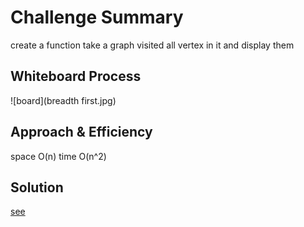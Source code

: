 # Challenge Summary
create a function take a graph visited all vertex in it and display them

## Whiteboard Process
![board](breadth first.jpg)

## Approach & Efficiency
space O(n)
time O(n^2)

## Solution
[see](graph/graph.py)